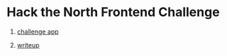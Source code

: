# Hack the North Frontend Challenge

1. [challenge app](http://jennychen.ca/htn-frontend-challenge-2021)

2. [writeup](./writeup.md)
